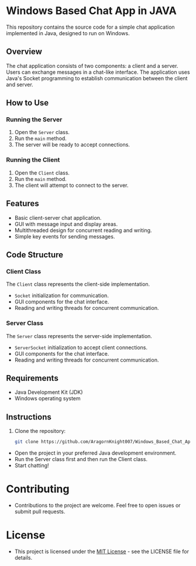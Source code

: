 # Windows Based Chat App in JAVA

This repository contains the source code for a simple chat application implemented in Java, designed to run on Windows.

## Overview

The chat application consists of two components: a client and a server. Users can exchange messages in a chat-like interface. The application uses Java's Socket programming to establish communication between the client and server.

## How to Use

### Running the Server

1. Open the `Server` class.
2. Run the `main` method.
3. The server will be ready to accept connections.

### Running the Client

1. Open the `Client` class.
2. Run the `main` method.
3. The client will attempt to connect to the server.

## Features

- Basic client-server chat application.
- GUI with message input and display areas.
- Multithreaded design for concurrent reading and writing.
- Simple key events for sending messages.

## Code Structure

### Client Class

The `Client` class represents the client-side implementation.

- `Socket` initialization for communication.
- GUI components for the chat interface.
- Reading and writing threads for concurrent communication.

### Server Class

The `Server` class represents the server-side implementation.

- `ServerSocket` initialization to accept client connections.
- GUI components for the chat interface.
- Reading and writing threads for concurrent communication.

## Requirements

- Java Development Kit (JDK)
- Windows operating system

## Instructions

1. Clone the repository:

   ```bash
   git clone https://github.com/AragornKnight007/Windows_Based_Chat_App_In_JAVA.git

   ```

- Open the project in your preferred Java development environment.
- Run the Server class first and then run the Client class.
- Start chatting!

# Contributing
- Contributions to the project are welcome. Feel free to open issues or submit pull requests.

# License
- This project is licensed under the [MIT License](LICENSE) - see the LICENSE file for details.
